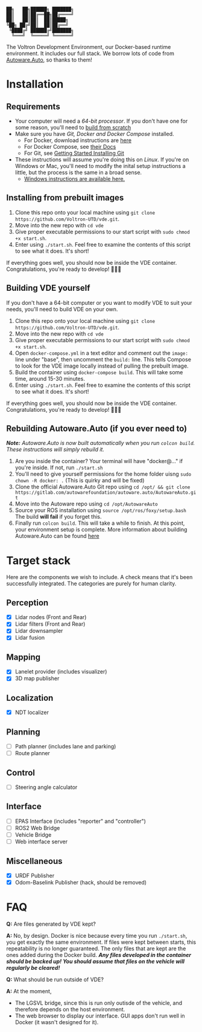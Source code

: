 ```
██╗   ██╗██████╗ ███████╗
██║   ██║██╔══██╗██╔════╝
██║   ██║██║  ██║█████╗  
╚██╗ ██╔╝██║  ██║██╔══╝  
 ╚████╔╝ ██████╔╝███████╗
  ╚═══╝  ╚═════╝ ╚══════╝                      
```
The Voltron Development Environment, our Docker-based runtime environment. It includes our full stack. We borrow lots of code from [Autoware.Auto](autoware.auto), so thanks to them!

# Installation
## Requirements
- Your computer will need a *64-bit processor*. If you don't have one for some reason, you'll need to [build from scratch](https://github.com/Voltron-UTD/vde/blob/main/README.md#building-vde-yourself)
- Make sure you have *Git, Docker and Docker Compose* installed.
    - For Docker, download instructions are [here](https://docs.docker.com/get-docker/)
    - For Docker Compose, see [their Docs](https://docs.docker.com/compose/install/)
    - For Git, see [Getting Started Installing Git](https://git-scm.com/book/en/v2/Getting-Started-Installing-Git)
- These instructions will assume you're doing this on *Linux*. If you're on Windows or Mac, you'll need to modify the inital setup instructions a little, but the process is the same in a broad sense.
    - [Windows instructions are available here.](https://github.com/Voltron-UTD/vde/wiki/VDE-for-Windows)

## Installing from prebuilt images
1. Clone this repo onto your local machine using `git clone https://github.com/Voltron-UTD/vde.git`.
2. Move into the new repo with `cd vde`
3. Give proper executable permissions to our start script with `sudo chmod +x start.sh`.
4. Enter using `./start.sh`. Feel free to examine the contents of this script to see what it does. It's short!

If everything goes well, you should now be inside the VDE container. Congratulations, you're ready to develop! 🎉🎉🎉

## Building VDE yourself
If you don't have a 64-bit computer or you want to modify VDE to suit your needs, you'll need to build VDE on your own.

1. Clone this repo onto your local machine using `git clone https://github.com/Voltron-UTD/vde.git`.
2. Move into the new repo with `cd vde`
3. Give proper executable permissions to our start script with `sudo chmod +x start.sh`.
4. Open `docker-compose.yml` in a text editor and comment out the `image:` line under "base", then uncomment the `build:` line. This tells Compose to look for the VDE image locally instead of pulling the prebuilt image.
5. Build the container using `docker-compose build`. This will take some time, around 15-30 minutes.
6. Enter using `./start.sh`. Feel free to examine the contents of this script to see what it does. It's short!

If everything goes well, you should now be inside the VDE container. Congratulations, you're ready to develop! 🎉🎉🎉

## Rebuilding Autoware.Auto (if you ever need to)
_**Note:** Autoware.Auto is now built automatically when you run `colcon build`. These instructions will simply rebuild it._
1. Are you inside the container? Your terminal will have "docker@..." if you're inside. If not, run `./start.sh`
2. You'll need to give yourself permissions for the home folder uisng `sudo chown -R docker: .` (This is quirky and will be fixed)
3. Clone the official Autoware.Auto Git repo using `cd /opt/ && git clone https://gitlab.com/autowarefoundation/autoware.auto/AutowareAuto.git`
4. Move into the Autoware repo using `cd /opt/AutowareAuto`
5. Source your ROS installation using `source /opt/ros/foxy/setup.bash` The build **will fail** if you forget this.
6. Finally run `colcon build`. This will take a while to finish.
At this point, your environment setup is complete. More information about building Autoware.Auto can be found [here](https://autowarefoundation.gitlab.io/autoware.auto/AutowareAuto/building.html)

# Target stack
Here are the components we wish to include. A check means that it's been successfully integrated. The categories are purely for human clarity.

## Perception
- [x] Lidar nodes (Front and Rear)
- [x] Lidar filters (Front and Rear)
- [x] Lidar downsampler
- [x] Lidar fusion

## Mapping
- [x] Lanelet provider (includes visualizer)
- [x] 3D map publisher

## Localization
- [x] NDT localizer

## Planning
- [ ] Path planner (includes lane and parking)
- [ ] Route planner

## Control
- [ ] Steering angle calculator

## Interface
- [ ] EPAS Interface (includes "reporter" and "controller")
- [ ] ROS2 Web Bridge
- [ ] Vehicle Bridge
- [ ] Web interface server

## Miscellaneous
- [x] URDF Publisher
- [x] Odom-Baselink Publisher (hack, should be removed)

# FAQ
**Q:** Are files generated by VDE kept?

**A:** No, by design. Docker is nice because every time you run `./start.sh`, you get exactly the same environment. If files were kept between starts, this repeatability is no longer guaranteed. The only files that are kept are the ones added during the Docker build. ***Any files developed in the container should be backed up! You should assume that files on the vehicle will regularly be cleared!***

**Q:** What should be run outside of VDE?

**A:** At the moment,
- The LGSVL bridge, since this is run only outisde of the vehicle, and therefore depends on the host environment.
- The web browser to display our interface. GUI apps don't run well in Docker (it wasn't designed for it).
